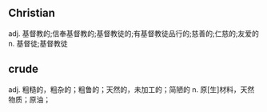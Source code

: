 

## Christian
adj. 基督教的;信奉基督教的;基督教徒的;有基督教徒品行的;慈善的;仁慈的;友爱的
n. 基督徒;基督教徒

## crude
adj. 粗糙的，粗杂的；粗鲁的；天然的，未加工的；简陋的
n. 原[生]材料，天然物质；原油；